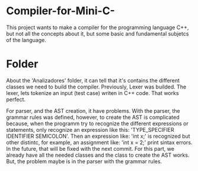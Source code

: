 # Compiler-for-Mini-C-
This project wants to make a compiler for the programming language C++, but not all the concepts about it, but some basic and fundamental subjetcs of the language.

# Folder

About the 'Analizadores' folder, it can tell that it's contains the different classes we need to build the compiler. Previously, Lexer was builded. The lexer, lets tokenize an input (test case) writen in C++ code. That works perfect.

For parser, and the AST creation, it have problems. With the parser, the grammar rules was defined, however, to create the AST is complicated because, when the programm try to recognize the different expressions or statements, only recognize an expression like this: 'TYPE_SPECIFIER IDENTIFIER SEMICOLON'. Then an expression like: 'int x;' is recognized but other distintc, for example, an assignment like: 'int x = 2;' print sintax errors.  In the future, that will be fixed with the next commit. For this part, we already have all the needed classes and the class to create the AST works. But, the problem maybe is in the parser with the grammar rules.
